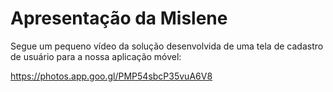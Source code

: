 # Apresentação da  Mislene

Segue um pequeno vídeo da solução desenvolvida de uma tela de cadastro de usuário para a nossa aplicação móvel:


https://photos.app.goo.gl/PMP54sbcP35vuA6V8
